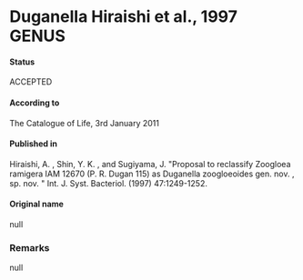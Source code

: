 # Duganella Hiraishi et al., 1997 GENUS

#### Status
ACCEPTED

#### According to
The Catalogue of Life, 3rd January 2011

#### Published in
Hiraishi, A. , Shin, Y. K. , and Sugiyama, J. "Proposal to reclassify Zoogloea ramigera IAM 12670 (P. R. Dugan 115) as Duganella zoogloeoides gen. nov. , sp. nov. " Int. J. Syst. Bacteriol. (1997) 47:1249-1252.

#### Original name
null

### Remarks
null